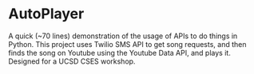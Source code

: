 # AutoPlayer
A quick (~70 lines) demonstration of the usage of APIs to do things in Python.
This project uses Twilio SMS API to get song requests, and then finds the song on Youtube using the Youtube Data API, and plays it.
Designed for a UCSD CSES workshop.
